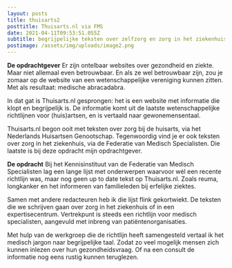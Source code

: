 ```yaml
---
layout: posts
title: thuisarts2
posttitle: Thuisarts.nl via FMS
date: 2021-04-11T09:53:51.055Z
subtitle: begrijpelijke teksten over zelfzorg en zorg in het ziekenhuis
postimage: /assets/img/uploads/image2.png
---
```

**De opdrachtgever**
Er zijn ontelbaar websites over gezondheid en ziekte. Maar niet allemaal even betrouwbaar. En als ze wel betrouwbaar zijn, zou je zomaar op de website van een wetenschappelijke vereniging kunnen zitten. Met als resultaat: medische abracadabra. 

In dat gat is Thuisarts.nl gesprongen: het is een website met informatie die klopt en begrijpelijk is. De informatie komt uit de laatste wetenschappelijke richtlijnen voor (huis)artsen, en is vertaald naar gewonemensentaal.

Thuisarts.nl begon ooit met teksten over zorg bij de huisarts, via het Nederlands Huisartsen Genootschap. Tegenwoordig vind je er ook teksten over zorg in het ziekenhuis, via de Federatie van Medisch Specialisten. Die laatste is bij deze opdracht mijn opdrachtgever.

**De opdracht**
Bij het Kennisinstituut van de Federatie van Medisch Specialisten lag een lange lijst met onderwerpen waarvoor wél een recente richtlijn was, maar nog geen up to date tekst op Thuisarts.nl. Zoals reuma, longkanker en het informeren van familieleden bij erfelijke ziektes.

Samen met andere redacteuren heb ik die lijst flink gekortwiekt. De teksten die we schrijven gaan over zorg in het ziekenhuis of in een expertisecentrum. Vertrekpunt is steeds een richtlijn voor medisch specialisten, aangevuld met inbreng van patiëntenorganisaties.

Met hulp van de werkgroep die de richtlijn heeft samengesteld vertaal ik het medisch jargon naar begrijpelijke taal. Zodat zo veel mogelijk mensen zich kunnen inlezen over hun gezondheidsvraag. Of na een consult de informatie nog eens rustig kunnen teruglezen.